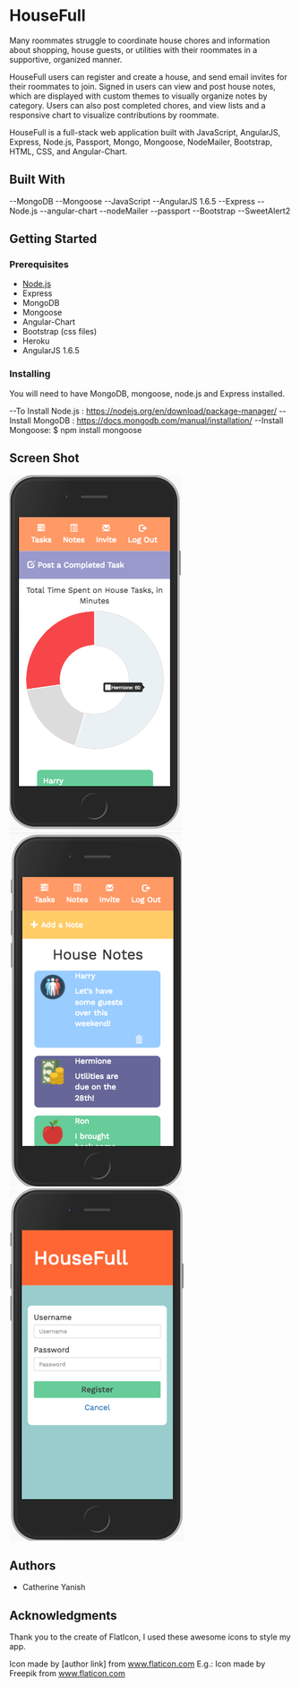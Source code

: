 # HouseFull

Many roommates struggle to coordinate house chores and information about shopping, house guests, or utilities with their roommates in a supportive, organized manner.

HouseFull users can register and create a house, and send email invites for their roommates to join. Signed in users can view and post house notes, which are displayed with custom themes to visually organize notes by category. Users can also post completed chores, and view lists and a responsive chart to visualize contributions by roommate.  

HouseFull is a full-stack web application built with JavaScript, AngularJS, Express, Node.js, Passport, Mongo, Mongoose, NodeMailer, Bootstrap, HTML, CSS, and Angular-Chart.


## Built With


--MongoDB
--Mongoose
--JavaScript
--AngularJS 1.6.5
--Express
--Node.js
--angular-chart
--nodeMailer
--passport
--Bootstrap
--SweetAlert2



## Getting Started




### Prerequisites

<!-- Link to software that is required to install the app (e.g. node). -->

- [Node.js](https://nodejs.org/en/)
- Express
- MongoDB
- Mongoose
- Angular-Chart
- Bootstrap (css files)
- Heroku
- AngularJS 1.6.5


### Installing
You will need to have MongoDB, mongoose, node.js and Express installed. 

--To Install Node.js : https://nodejs.org/en/download/package-manager/
--Install MongoDB : https://docs.mongodb.com/manual/installation/
--Install Mongoose: $ npm install mongoose


## Screen Shot

![Screenshot](/ScreenShot1.png)
![Screenshot](/ScreenShot3.png)
![Screenshot](/ScreenShot2.png)


<!-- ## Documentation

Link to a read-only version of your scope document or other relevant documentation here (optional). Remove if unused. -->

<!-- ### Completed Features

High level list of items completed.

- [x] Feature a
- [x] Feature b

### Next Steps

Features that you would like to add at some point in the future.

- [ ] Feature c

## Deployment

Add additional notes about how to deploy this on a live system -->

## Authors

* Catherine Yanish


## Acknowledgments

Thank you to the create of FlatIcon, I used these awesome icons to style my app.

Icon made by [author link] from www.flaticon.com
E.g.: Icon made by Freepik from www.flaticon.com

